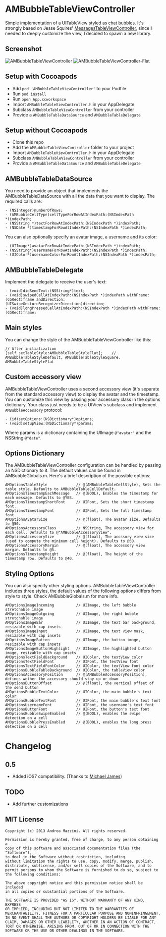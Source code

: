 AMBubbleTableViewController
==================

Simple implementation of a UITableView styled as chat bubbles. It's strongly based on Jesse Squires'  [MessagesTableViewController](https://github.com/jessesquires/MessagesTableViewController), since I needed to deeply customize the view, I decided to spawn a new library.  

Screenshot
--------------------
![AMBubbleTableViewController](http://www.eflatgames.com/github/AMBubbleTableView.png)
![AMBubbleTableViewController-Flat](http://www.eflatgames.com/github/AMBubbleTableView3.png)

Setup with Cocoapods
--------------------
* Add ```pod 'AMBubbleTableViewController'``` to your Podfile
* Run ```pod install```
* Run ```open App.xcworkspace```
* Import ```AMBubbleTableViewController.h``` in your AppDelegate
* Subclass ```AMBubbleTableViewController``` from your controller
* Provide a ```AMBubbleTableDataSource``` and ```AMBubbleTableDelegate```

Setup without Cocoapods
--------------------
* Clone this repo
* Add the ```AMBubbleTableViewController``` folder to your project
* Import ```AMBubbleTableViewController.h``` in your AppDelegate
* Subclass ```AMBubbleTableViewController``` from your controller
* Provide a ```AMBubbleTableDataSource``` and ```AMBubbleTableDelegate```

AMBubbleTableDataSource
--------------------
You need to provide an object that implements the AMBubbleTableDataSource with all the data that you want to display. The required calls are:

```objc
- (NSInteger)numberOfRows;
- (AMBubbleCellType)cellTypeForRowAtIndexPath:(NSIndexPath *)indexPath;
- (NSString *)textForRowAtIndexPath:(NSIndexPath *)indexPath;
- (NSDate *)timestampForRowAtIndexPath:(NSIndexPath *)indexPath;
```

You can also optionally specify an avatar image, a username and its color:

```objc
- (UIImage*)avatarForRowAtIndexPath:(NSIndexPath *)indexPath;
- (NSString*)usernameForRowAtIndexPath:(NSIndexPath *)indexPath;
- (UIColor*)usernameColorForRowAtIndexPath:(NSIndexPath *)indexPath;
```

AMBubbleTableDelegate
--------------------
Implement the delegate to receive the user's text:

```objc
- (void)didSendText:(NSString*)text;
- (void)swipedCellAtIndexPath:(NSIndexPath *)indexPath withFrame:(CGRect)frame andDirection:(UISwipeGestureRecognizerDirection)direction;
- (void)longPressedCellAtIndexPath:(NSIndexPath *)indexPath withFrame:(CGRect)frame;
```

Main styles
--------------------
You can change the style of the AMBubbleTableViewController like this:
```objc
// After initialization
[self setTableStyle:AMBubbleTableStyleFlat];    // AMBubbleTableStyleDefault, AMBubbleTableStyleSquare, AMBubbleTableStyleFlat
```

Custom accessory view
--------------------
AMBubbleTableViewController uses a second accessory view (it's separate from the standard accessory view) to display the avatar and the timestamp. You can customize this view by passing your accessory class in the options dictionary. Your class just needs to be a UIView's subclass and implement ```AMBubbleAccessory``` protocol:

```objc
- (id)setOptions:(NSDictionary*)options;
- (void)setupView:(NSDictionary*)params;
```

Where params is a dictionary containing the UIImage ```@"avatar"``` and the NSString ```@"date"```.

Options Dictionary
--------------------
The AMBubbleTableViewController configuration can be handled by passing an NSDictionary to it. The default values can be found in  AMBubbleGlobals.m. Here's a brief description of the possible options:

```objc
AMOptionsTableStyle             // @(AMBubbleTableCellStyle), Sets the table style. Defaults to AMBubbleTableCellDefault.
AMOptionsTimestampEachMessage   // @(BOOL), Enables the timestamp for each message. Defaults to @YES.
AMOptionsTimestampShortFont     // UIFont, Sets the short timestamp font. 
AMOptionsTimestampFont          // UIFont, Sets the full timestamp font.
AMOptionsAvatarSize             // @(float), The avatar size. Defaults to @50.
AMOptionsAccessoryClass         // NSString, The accessory view for each cell. Defaults to @"AMBubbleAccessoryView".
AMOptionsAccessorySize          // @(float), The accssory view size (used to compute the minimum cell height). Defaults to @50.
AMOptionsAccessoryMargin        // @(float), The accessory view margin. Defaults to @5.
AMOptionsTimestampHeight        // @(float), The height of the timestamp row. Defaults to @40.
```

Styling Options
--------------------
You can also specify other styling options. AMBubbleTableViewController includes three styles, the default values of the following options differs from style to style. Check AMBubbleGlobals.m for more info.

```objc
AMOptionsImageIncoming          // UIImage, the left bubble stretchable image
AMOptionsImageOutgoing          // UIImage, the right bubble stretchable image
AMOptionsImageBar               // UIImage, the text bar background, resizable with cap insets
AMOptionsImageInput             // UIImage, the text view mask, resizable with cap insets
AMOptionsImageButton            // UIImage, the button image, resizable with cap insets
AMOptionsImageButtonHighlight   // UIImage, the highlighted button image, resizable with cap insets
AMOptionsTextFieldBackground    // UIColor, the textView color
AMOptionsTextFieldFont          // UIFont, the textView font
AMOptionsTextFieldFontColor     // UIColor, the textView font color
AMOptionsBubbleTableBackground  // UIColor, the tableView color
AMOptionsAccessoryPosition      // @(AMBubbleAccessoryPosition), defines wether the accessory should stay up or down
AMOptionsButtonOffset           // @(float), the vertical offset of the send button
AMOptionsBubbleTextColor        // UIColor, the main bubble's text color
AMOptionsBubbleTextFont         // UIFont, the main bubble's text font
AMOptionsUsernameFont           // UIFont, the username's text font
AMOptionsButtonFont             // UIFont, the button's text font
AMOptionsBubbleSwipeEnabled     // @(BOOL), enables the swipe detection on a cell
AMOptionsBubblePressEnabled     // @(BOOL), enables the long press detection on a cell
```

Changelog 
==================

0.5
--------------------
- Added iOS7 compatibility. (Thanks to [Michael James](https://github.com/umjames))


TODO
--------------------
* Add further customizations

MIT License
--------------------
	Copyright (c) 2013 Andrea Mazzini. All rights reserved.

	Permission is hereby granted, free of charge, to any person obtaining a
	copy of this software and associated documentation files (the "Software"),
	to deal in the Software without restriction, including
	without limitation the rights to use, copy, modify, merge, publish,
	distribute, sublicense, and/or sell copies of the Software, and to
	permit persons to whom the Software is furnished to do so, subject to
	the following conditions:

	The above copyright notice and this permission notice shall be included
	in all copies or substantial portions of the Software.

	THE SOFTWARE IS PROVIDED "AS IS", WITHOUT WARRANTY OF ANY KIND, EXPRESS
	OR IMPLIED, INCLUDING BUT NOT LIMITED TO THE WARRANTIES OF
	MERCHANTABILITY, FITNESS FOR A PARTICULAR PURPOSE AND NONINFRINGEMENT.
	IN NO EVENT SHALL THE AUTHORS OR COPYRIGHT HOLDERS BE LIABLE FOR ANY
	CLAIM, DAMAGES OR OTHER LIABILITY, WHETHER IN AN ACTION OF CONTRACT,
	TORT OR OTHERWISE, ARISING FROM, OUT OF OR IN CONNECTION WITH THE
	SOFTWARE OR THE USE OR OTHER DEALINGS IN THE SOFTWARE.